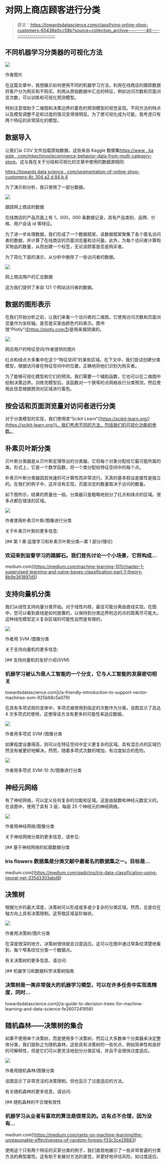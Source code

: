 # 对网上商店顾客进行分类

> 原文：<https://towardsdatascience.com/classifying-online-shop-customers-65438e0cc58b?source=collection_archive---------40----------------------->

## 不同机器学习分类器的可视化方法

![](img/87b4cbd5e0655ab4c1630b872bb605de.png)

作者图片

在这篇文章中，我想展示如何使用不同的机器学习方法，利用在线商店的跟踪数据将客户分为购买和不购买。利用从原始数据中汇总的特征，例如访问次数和页面浏览次数，可以训练和可视化预测模型。

特别注意借助于二维图和决策边界的着色的预测模型的视觉呈现。不同方法的特点以及模型调整不足和过度的情况变得很明显。为了使可视化成为可能，我考虑只有两个特征的非常简化的模型。

## 数据导入

让我们从 CSV 文件加载原始数据。这些来自 Kaggle 数据集[https://www . ka ggle . com/mkechinov/ecommerce-behavior-data-from-multi-category-store](https://www.kaggle.com/mkechinov/ecommerce-behavior-data-from-multi-category-store)。这与我在关于分段和可视化的文章中使用的数据源相同:

[https://towards data science . com/segmentation-of-online-shop-customers-8c 304 a2 d 84 b 4](/segmentation-of-online-shop-customers-8c304a2d84b4)

为了演示和分析，我只使用了一部分数据。

![](img/db2c2a967ba7cbb21eb85182bb7b0cf7.png)

跟踪网上商店的数据

在线商店的产品页面上有 1，000，000 条数据记录，具有产品类别、品牌、价格、用户会话 id 等特征。

为了进一步处理数据，我们形成了一个数据框架，该数据框架聚集了各个匿名访问者的数据，并计算了在线商店的页面浏览量和访问量。此外，为每个访问者计算购买物品的数量，从而创建一个标签，无论该顾客是否是购买者。

为了简化下面的演示，从分析中删除了一些访问者的数据。

![](img/4f81911676b1752a37bec8d01d828c40.png)

网上商店用户的汇总数据

这为我们提供了来自 121 个网站访问者的数据。

## 数据的图形表示

在我们开始分析之前，让我们来看一个访问者的二维图，它使用访问次数和页面浏览量作为坐标轴。是否是买家由颜色代码表示。图书馆“Plotly”(【https://plotly.com/】)是用来搞阴谋的。

![](img/f5b3a7bb7694843a4a5f388b52d494f8.png)

网店用户的特征空间/作者提供的图片

红点和绿点大多集中在这个“特征空间”的某些区域。在下文中，我们尝试创建分类模型，根据访问者在特征空间中的位置，正确地将他们识别为购买者。

为了能够可视化模型和它们的预测，我们需要一个辅助函数，它也可以在二维图中绘制决策边界。训练完模型后，该函数对一个狭窄的点网格执行分类预测，然后使用此信息根据预测对区域进行着色。

## 按会话和页面浏览量对访问者进行分类

对于分类模型的实现，我们使用库“Scikit Learn”([https://scikit-learn.org/](https://scikit-learn.org/))。我们考虑不同的方法，包括我们的可视化功能的参数。

## 朴素贝叶斯分类

贝叶斯分类器是从贝叶斯定理导出的分类器。它将每个对象分配给它最可能所属的类。形式上，它是一个数学函数，将一个类分配给特征空间中的每个点。

朴素贝叶斯分类器因其快速的可计算性而非常流行。天真的基本假设是属性是独立的。在我们的例子中，这并没有实现，页面浏览的数量取决于访问的数量。

如下图所示，结果的质量也一般。分类器只是粗略地划分了红点和绿点的区域。很多点都在错误的区域。

![](img/16268045373f39ac2558c31cf10cd814.png)

作者使用朴素贝叶斯/图像进行分类

关于朴素贝叶斯的更多信息:

[](https://medium.com/machine-learning-101/chapter-1-supervised-learning-and-naive-bayes-classification-part-1-theory-8b9e361897d5) [## 第 1 章:监督学习和朴素贝叶斯分类—第 1 部分(理论)

### 欢迎来到监督学习的踏脚石。我们首先讨论一个小场景，它将构成…

medium.com](https://medium.com/machine-learning-101/chapter-1-supervised-learning-and-naive-bayes-classification-part-1-theory-8b9e361897d5) 

## 支持向量机分类

我们从线性支持向量分类开始。对于线性内核，最佳可能分离由直线实现。在图中，您可以看到直线是如何放置的，以保持到分类边界附近的点的距离尽可能大。这种线性模型定义复杂区域的可能性自然是有限的。

![](img/c618f80749de80cb9f4fb78d9b3cbf25.png)

作者用 SVM /图像分类

关于支持向量机的更多信息:

[](/a-friendly-introduction-to-support-vector-machines-svm-925b68c5a079) [## 支持向量机的友好介绍(SVM)

### 机器学习被认为是人工智能的一个分支，它与人工智能的发展密切相关

towardsdatascience.com](/a-friendly-introduction-to-support-vector-machines-svm-925b68c5a079) 

在具有多项式核的变体中，多项式被使用到指定的次数作为分离。该图显示了高达 4 次多项式的使用，这使得该方法有更多的可能性来适应数据。

![](img/c618f80749de80cb9f4fb78d9b3cbf25.png)

作者用多项式 SVM /图像分类

如果程度设置得高，则可以在特征空间中定义更复杂的区域。具有混合点的区域仍然没有被更好地解决。然而，随着多项式次数的增加，有过度拟合的危险。

![](img/33ebb2aaaaad56630fcda0b1edc0af32.png)

作者用多项式 SVM-10 次/图像进行分类

## 神经元网络

有了神经网络，可以定义任何复杂的功能和区域。这是由层数和神经元数定义的。在该图中，使用了具有 3 层，每层 25 个神经元的神经网络。

![](img/d0b2d24569a99bba48fda8c72bd90779.png)

作者用神经网络/图像分类

关于神经网络分类的更多信息，请参见:

[](https://medium.com/gadictos/iris-data-classification-using-neural-net-335d3303abd8) [## 基于神经网络的虹膜数据分类

### Iris flowers 数据集是分类文献中最著名的数据集之一。目标是…

medium.com](https://medium.com/gadictos/iris-data-classification-using-neural-net-335d3303abd8) 

## 决策树

根据允许的最大深度，决策树可以形成或多或少复杂的分类区域。然而，总是仅在轴方向上具有决策限制。这导致区域呈阶梯状。

![](img/c00bf9770ae20e6a13e7e872648e80ac.png)

作者用决策树/图片分类

在深度很深的地方，决策树很快就会过度适应。这可以在图中通过窄条纹清楚地看到，每个窄条纹仅分类一个数据点。

有关决策树的更多信息，请访问:

[](/a-guide-to-decision-trees-for-machine-learning-and-data-science-fe2607241956) [## 机器学习和数据科学决策树指南

### 决策树是一类非常强大的机器学习模型，可以在许多任务中实现高精度，同时…

towardsdatascience.com](/a-guide-to-decision-trees-for-machine-learning-and-data-science-fe2607241956) 

## 随机森林——决策树的集合

如果不使用单个决策树，而是使用多个决策树，然后让大多数单个分类器来决定整体分类，我们就称之为随机森林。这些具有决策树的一些优点，例如简单性和良好的可解释性，但是它们可以更灵活地划分分类区域，并且不会很快过度适应。

![](img/39fa747dda84c9c681b1fdfdfb2fb42d.png)

作者用随机森林/图像分类

该图显示了非常灵活的决策限制，但也显示了过度适应的方法。

有关随机森林的更多信息，请访问:

[](https://medium.com/rants-on-machine-learning/the-unreasonable-effectiveness-of-random-forests-f33c3ce28883) [## 随机森林的不合理有效性

### 机器学习从业者有喜欢的算法是很常见的。这有点不合理，因为没有…

medium.com](https://medium.com/rants-on-machine-learning/the-unreasonable-effectiveness-of-random-forests-f33c3ce28883) 

使用这个只有两个特征的买家分类的例子，我们直观地展示了一些非常普遍的分类方法的典型属性。这有助于发展对方法的直觉，并更好地评估风险，如过度适应。